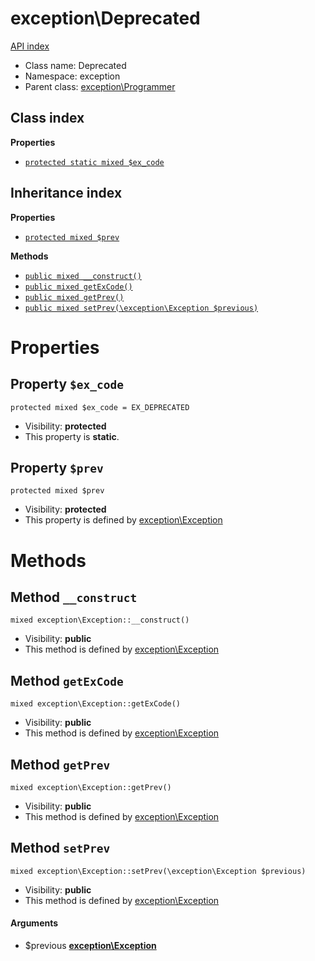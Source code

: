 # exception\Deprecated
[API index](../API-index.md)






* Class name: Deprecated
* Namespace: exception
* Parent class: [exception\Programmer](../exception/Programmer.md)




## Class index

**Properties**
* [`protected static mixed $ex_code`](#property-ex_code)



## Inheritance index

**Properties**
* [`protected mixed $prev`](#property-prev)

**Methods**
* [`public mixed __construct()`](#method-__construct)
* [`public mixed getExCode()`](#method-getExCode)
* [`public mixed getPrev()`](#method-getPrev)
* [`public mixed setPrev(\exception\Exception $previous)`](#method-setPrev)



# Properties


## Property `$ex_code`

```
protected mixed $ex_code = EX_DEPRECATED
```





* Visibility: **protected**
* This property is **static**.


## Property `$prev`

```
protected mixed $prev
```





* Visibility: **protected**
* This property is defined by [exception\Exception](../exception/Exception.md)


# Methods


## Method `__construct`

```
mixed exception\Exception::__construct()
```





* Visibility: **public**
* This method is defined by [exception\Exception](../exception/Exception.md)



## Method `getExCode`

```
mixed exception\Exception::getExCode()
```





* Visibility: **public**
* This method is defined by [exception\Exception](../exception/Exception.md)



## Method `getPrev`

```
mixed exception\Exception::getPrev()
```





* Visibility: **public**
* This method is defined by [exception\Exception](../exception/Exception.md)



## Method `setPrev`

```
mixed exception\Exception::setPrev(\exception\Exception $previous)
```





* Visibility: **public**
* This method is defined by [exception\Exception](../exception/Exception.md)

#### Arguments

* $previous **[exception\Exception](../exception/Exception.md)**


